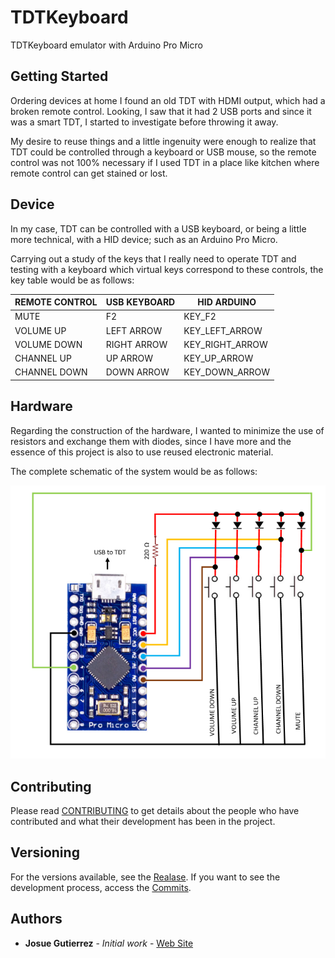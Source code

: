 # TDTKeyboard
TDTKeyboard emulator with Arduino Pro Micro

## Getting Started

Ordering devices at home I found an old TDT with HDMI output, which had a broken remote control.
Looking, I saw that it had 2 USB ports and since it was a smart TDT, I started to investigate before throwing it away.

My desire to reuse things and a little ingenuity were enough to realize that TDT could be controlled through a keyboard or USB mouse, so the remote control was not 100% necessary if I used TDT in a place like kitchen where remote control can get stained or lost.

## Device
In my case, TDT can be controlled with a USB keyboard, or being a little more technical, with a HID device; such as an Arduino Pro Micro.

Carrying out a study of the keys that I really need to operate TDT and testing with a keyboard which virtual keys correspond to these controls, the key table would be as follows:

| REMOTE CONTROL | USB KEYBOARD | HID ARDUINO |
| ----- | ---- | ---- |
| MUTE | F2 | KEY_F2 |
| VOLUME UP | LEFT ARROW | KEY_LEFT_ARROW |
| VOLUME DOWN | RIGHT ARROW | KEY_RIGHT_ARROW |
| CHANNEL UP | UP ARROW | KEY_UP_ARROW |
| CHANNEL DOWN | DOWN ARROW | KEY_DOWN_ARROW |

## Hardware

Regarding the construction of the hardware, I wanted to minimize the use of resistors and exchange them with diodes, since I have more and the essence of this project is also to use reused electronic material.

The complete schematic of the system would be as follows:

![enter image description here](https://github.com/JoxuMac/TDTKeyboard/blob/master/images/schematic.PNG) 

## Contributing

Please read [CONTRIBUTING](https://github.com/JoxuMac/TDTKeyboard/graphs/contributors) to get details about the people who have contributed and what their development has been in the project.

## Versioning

For the versions available, see the [Realase](https://github.com/JoxuMac/TDTKeyboard/tree/master/realase). 
If you want to see the development process, access the [Commits](https://github.com/JoxuMac/TDTKeyboard/commits/master). 
## Authors

* **Josue Gutierrez** - *Initial work* - [Web Site](https://github.com/JoxuMac)
